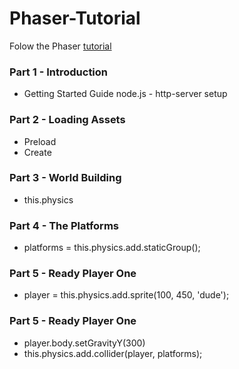 # Phaser-Tutorial

Folow the Phaser <a href="http://phaser.io/tutorials/making-your-first-phaser-3-game"> tutorial</a>


### Part 1 - Introduction

* Getting Started Guide
    node.js - http-server
    setup

### Part 2 - Loading Assets

* Preload
* Create

### Part 3 - World Building

* this.physics

### Part 4 - The Platforms

* platforms = this.physics.add.staticGroup();

### Part 5 - Ready Player One

* player = this.physics.add.sprite(100, 450, 'dude');


### Part 5 - Ready Player One

* player.body.setGravityY(300)
* this.physics.add.collider(player, platforms);